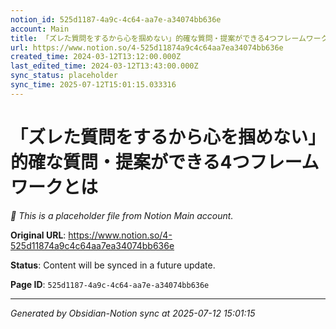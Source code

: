 ```yaml
---
notion_id: 525d1187-4a9c-4c64-aa7e-a34074bb636e
account: Main
title: 「ズレた質問をするから心を掴めない」的確な質問・提案ができる4つフレームワークとは
url: https://www.notion.so/4-525d11874a9c4c64aa7ea34074bb636e
created_time: 2024-03-12T13:12:00.000Z
last_edited_time: 2024-03-12T13:43:00.000Z
sync_status: placeholder
sync_time: 2025-07-12T15:01:15.033316
---
```


# 「ズレた質問をするから心を掴めない」的確な質問・提案ができる4つフレームワークとは

*🔄 This is a placeholder file from Notion Main account.*

**Original URL**: https://www.notion.so/4-525d11874a9c4c64aa7ea34074bb636e

**Status**: Content will be synced in a future update.

**Page ID**: `525d1187-4a9c-4c64-aa7e-a34074bb636e`

---

*Generated by Obsidian-Notion sync at 2025-07-12 15:01:15*
